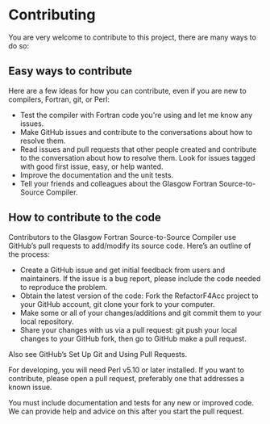 # Contributing

You are very welcome to contribute to this project, there are many ways to do so:

## Easy ways to contribute

Here are a few ideas for how you can contribute, even if you are new to compilers, Fortran, git, or Perl:

- Test the compiler with Fortran code you're using and let me know any issues.
- Make GitHub issues and contribute to the conversations about how to resolve them.
- Read issues and pull requests that other people created and contribute to the conversation about how to resolve them. Look for issues tagged with good first issue, easy, or help wanted.
- Improve the documentation and the unit tests.
- Tell your friends and colleagues about the Glasgow Fortran Source-to-Source Compiler.

## How to contribute to the code

Contributors to the Glasgow Fortran Source-to-Source Compiler use GitHub’s pull requests to add/modify its source code. Here’s an outline of the process:

- Create a GitHub issue and get initial feedback from users and maintainers. If the issue is a bug report, please include the code needed to reproduce the problem.
- Obtain the latest version of the code: Fork the RefactorF4Acc project to your GitHub account, git clone your fork to your computer.
- Make some or all of your changes/additions and git commit them to your local repository.
- Share your changes with us via a pull request: git push your local changes to your GitHub fork, then go to GitHub make a pull request.

Also see GitHub’s Set Up Git and Using Pull Requests.

For developing, you will need Perl v5.10 or later installed. If you want to contribute, please open a pull request, preferably one that addresses a known issue.

You must include documentation and tests for any new or improved code. We can provide help and advice on this after you start the pull request.
